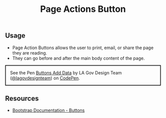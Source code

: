 ﻿---
title: Page Actions Button
summary: Page Actions allow users perform various actions.
tags: components, buttons
layout: guide
eleventyNavigation:
  key: Page Actions Button
  parent: Components
  order: 120
  excerpt: Page Actions allow users perform various actions.
  img: /img/illustrations/illus-button-page-actions.svg
---

## Usage

- Page Action Buttons allows the user to print, email, or share the page they are reading.
- They can go before and after the main body content of the page.

<p class="codepen" data-height="{{codepen.embedHeight}}" data-default-tab="html,result" data-slug-hash="dPyaGQo" data-pen-title="Buttons Add Data" data-editable="true" data-user="lagovdesignteam" style="height: {{codepen.embedHeightPx}} box-sizing: border-box; display: flex; align-items: center; justify-content: center; border: 2px solid; margin: 1em 0; padding: 1em;">
  <span>See the Pen <a href="https://codepen.io/lagovdesignteam/pen/dPyaGQo">
  Buttons Add Data</a> by LA Gov Design Team (<a href="https://codepen.io/lagovdesignteam">@lagovdesignteam</a>)
  on <a href="https://codepen.io">CodePen</a>.</span>
</p>
<script async src="https://public.codepenassets.com/embed/index.js"></script>

## Resources

- [Bootstrap Documentation - Buttons](https://getbootstrap.com/docs/5.3/components/buttons/)
